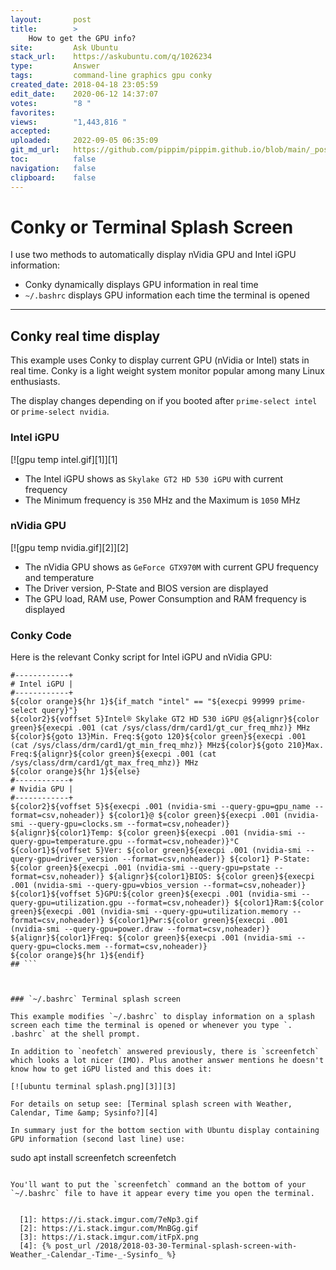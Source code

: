 ```yaml
---
layout:       post
title:        >
    How to get the GPU info?
site:         Ask Ubuntu
stack_url:    https://askubuntu.com/q/1026234
type:         Answer
tags:         command-line graphics gpu conky
created_date: 2018-04-18 23:05:59
edit_date:    2020-06-12 14:37:07
votes:        "8 "
favorites:    
views:        "1,443,816 "
accepted:     
uploaded:     2022-09-05 06:35:09
git_md_url:   https://github.com/pippim/pippim.github.io/blob/main/_posts/2018/2018-04-18-How-to-get-the-GPU-info_.md
toc:          false
navigation:   false
clipboard:    false
---
```


# Conky or Terminal Splash Screen

I use two methods to automatically display nVidia GPU and Intel iGPU information:

- Conky dynamically displays GPU information in real time
- `~/.bashrc` displays GPU information each time the terminal is opened

----------


## Conky real time display

This example uses Conky to display current GPU (nVidia or Intel) stats in real time. Conky is a light weight system monitor popular among many Linux enthusiasts.

The display changes depending on if you booted after `prime-select intel` or `prime-select nvidia`.

### Intel iGPU

[![gpu temp intel.gif][1]][1]

- The Intel iGPU shows as `Skylake GT2 HD 530 iGPU` with current frequency
- The Minimum frequency is `350` MHz and the Maximum is `1050` MHz

### nVidia GPU

[![gpu temp nvidia.gif][2]][2]

- The nVidia GPU shows as `GeForce GTX970M` with current GPU frequency and temperature
- The Driver version, P-State and BIOS version are displayed
- The GPU load, RAM use, Power Consumption and RAM frequency is displayed

### Conky Code

Here is the relevant Conky script for Intel iGPU and nVidia GPU:

``` 
#------------+
# Intel iGPU |
#------------+
${color orange}${hr 1}${if_match "intel" == "${execpi 99999 prime-select query}"}
${color2}${voffset 5}Intel® Skylake GT2 HD 530 iGPU @${alignr}${color green}${execpi .001 (cat /sys/class/drm/card1/gt_cur_freq_mhz)} MHz
${color}${goto 13}Min. Freq:${goto 120}${color green}${execpi .001 (cat /sys/class/drm/card1/gt_min_freq_mhz)} MHz${color}${goto 210}Max. Freq:${alignr}${color green}${execpi .001 (cat /sys/class/drm/card1/gt_max_freq_mhz)} MHz
${color orange}${hr 1}${else}
#------------+
# Nvidia GPU |
#------------+
${color2}${voffset 5}${execpi .001 (nvidia-smi --query-gpu=gpu_name --format=csv,noheader)} ${color1}@ ${color green}${execpi .001 (nvidia-smi --query-gpu=clocks.sm --format=csv,noheader)} ${alignr}${color1}Temp: ${color green}${execpi .001 (nvidia-smi --query-gpu=temperature.gpu --format=csv,noheader)}°C
${color1}${voffset 5}Ver: ${color green}${execpi .001 (nvidia-smi --query-gpu=driver_version --format=csv,noheader)} ${color1} P-State: ${color green}${execpi .001 (nvidia-smi --query-gpu=pstate --format=csv,noheader)} ${alignr}${color1}BIOS: ${color green}${execpi .001 (nvidia-smi --query-gpu=vbios_version --format=csv,noheader)}
${color1}${voffset 5}GPU:${color green}${execpi .001 (nvidia-smi --query-gpu=utilization.gpu --format=csv,noheader)} ${color1}Ram:${color green}${execpi .001 (nvidia-smi --query-gpu=utilization.memory --format=csv,noheader)} ${color1}Pwr:${color green}${execpi .001 (nvidia-smi --query-gpu=power.draw --format=csv,noheader)} ${alignr}${color1}Freq: ${color green}${execpi .001 (nvidia-smi --query-gpu=clocks.mem --format=csv,noheader)}
${color orange}${hr 1}${endif}
## ```



### `~/.bashrc` Terminal splash screen

This example modifies `~/.bashrc` to display information on a splash screen each time the terminal is opened or whenever you type `. .bashrc` at the shell prompt.

In addition to `neofetch` answered previously, there is `screenfetch` which looks a lot nicer (IMO). Plus another answer mentions he doesn't know how to get iGPU listed and this does it:

[![ubuntu terminal splash.png][3]][3]

For details on setup see: [Terminal splash screen with Weather, Calendar, Time &amp; Sysinfo?][4]

In summary just for the bottom section with Ubuntu display containing GPU information (second last line) use:

``` 
sudo apt install screenfetch
screenfetch
```

You'll want to put the `screenfetch` command an the bottom of your `~/.bashrc` file to have it appear every time you open the terminal.


  [1]: https://i.stack.imgur.com/7eNp3.gif
  [2]: https://i.stack.imgur.com/MnBGg.gif
  [3]: https://i.stack.imgur.com/itFpX.png
  [4]: {% post_url /2018/2018-03-30-Terminal-splash-screen-with-Weather_-Calendar_-Time-_-Sysinfo_ %}
